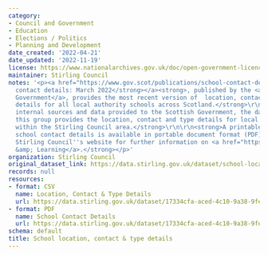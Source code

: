 ```yaml
---
category:
- Council and Government
- Education
- Elections / Politics
- Planning and Development
date_created: '2022-04-21'
date_updated: '2022-11-19'
license: https://www.nationalarchives.gov.uk/doc/open-government-licence/version/3/
maintainer: Stirling Council
notes: '<p><a href="https://www.gov.scot/publications/school-contact-details/"><strong>Schools
  contact details: March 2022</strong></a><strong>, published by the <a href="https://www.gov.scot/">Scottish
  Government</a>, provides the most recent version of  location, contact and type
  details for all local authority schools across Scotland.</strong>\r\n\r\n<strong>Using
  internal sources and data provided to the Scottish Government, the dataset within
  this group provides the location, contact and type details for local authority schools
  within the Stirling Council area.</strong>\r\n\r\n<strong>A printable version of
  school contact details is available in portable document format (PDF).</strong>\r\n\r\n<strong>Visit
  Stirling Council''s website for further information on <a href="https://www.stirling.gov.uk/schools-and-learning/">Schools
  &amp; Learning</a>.</strong></p>'
organization: Stirling Council
original_dataset_link: https://data.stirling.gov.uk/dataset/school-location-contact-type-details
records: null
resources:
- format: CSV
  name: Location, Contact & Type Details
  url: https://data.stirling.gov.uk/dataset/17334cfa-aced-4c10-9a38-9fe47597c7dc/resource/1dc725ea-81bb-45ae-bcb0-eadbb749a0dc/download/20221119-stirling-council-primary-secondary-school-contacts.csv
- format: PDF
  name: School Contact Details
  url: https://data.stirling.gov.uk/dataset/17334cfa-aced-4c10-9a38-9fe47597c7dc/resource/a6eb04db-8451-45f4-9e04-2242e6866f66/download/20221119-stirling-council-primary-secondary-school-contacts.pdf
schema: default
title: School location, contact & type details
---
```

